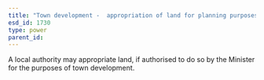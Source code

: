 ```yaml
---
title: "Town development -  appropriation of land for planning purposes"
esd_id: 1730
type: power
parent_id:  
---
```


A local authority may appropriate land, if authorised to do so by the Minister for the purposes of town development.


